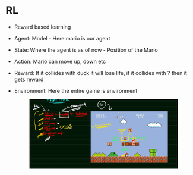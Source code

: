 # RL

* Reward based learning
* Agent: Model - Here mario is our agent
* State: Where the agent is as of now - Position of the Mario
* Action: Mario can move up, down etc
* Reward: If it collides with duck it will lose life, if it collides with ? then it gets reward
*   Environment: Here the entire game is environment

    <figure><img src=".gitbook/assets/image (15).png" alt=""><figcaption></figcaption></figure>
